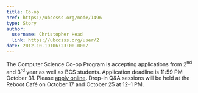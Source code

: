 ```yaml
---
title: Co-op 
href: https://ubccsss.org/node/1496
type: Story
author:
  username: Christopher Head
  link: https://ubccsss.org/user/2
date: 2012-10-19T06:23:00.000Z
---
```


<div class="field field-name-body field-type-text-with-summary field-label-hidden"><div class="field-items"><div class="field-item even"><p>The Computer Science Co-op Program is accepting applications from 2<sup>nd</sup> and 3<sup>rd</sup> year as well as BCS students. Application deadline is 11:59 PM October 31. Please <a href="http://sciencecoop.ubc.ca/">apply online</a>. Drop-in Q&amp;A sessions will be held at the Reboot Caf&#xE9; on October 17 and October 25 at 12&#x2013;1 PM.</p>
</div></div></div>    <footer>
          </footer>